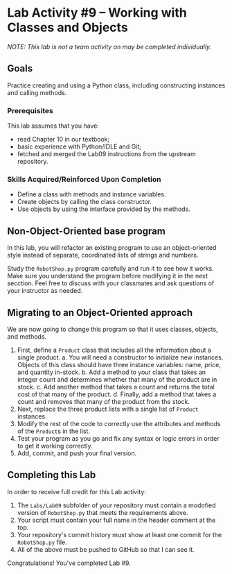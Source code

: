 # Lab Activity #9 – Working with Classes and Objects

*NOTE: This lab is not a team activity an may be completed individually.*

## Goals

Practice creating and using a Python class, including constructing instances
and calling methods.

### Prerequisites

This lab assumes that you have:

- read Chapter 10 in our textbook;
- basic experience with Python/IDLE and Git;
- fetched and merged the Lab09 instructions from the upstream repository.

### Skills Acquired/Reinforced Upon Completion

- Define a class with methods and instance variables.
- Create objects by calling the class constructor.
- Use objects by using the interface provided by the methods.

## Non-Object-Oriented base program

In this lab, you will refactor an existing program to use an object-oriented
style instead of separate, coordinated lists of strings and numbers.

Study the `RobotShop.py` program carefully and run it to see how it works.
Make sure you understand the program before modifying it in the next secction.
Feel free to discuss with your classmates and ask questions of your instructor
as needed.

## Migrating to an Object-Oriented approach

We are now going to change this program so that it uses classes, objects, and methods.

1. First, define a `Product` class that includes all the information about a single product.
    a. You will need a constructor to initialize new instances. Objects of this class
        should have three instance variables: name, price, and quantity in-stock.
    b. Add a method to your class that takes an integer count and determines whether
        that many of the product are in stock.
    c. Add another method that takes a count and returns the total cost of that many of
        the product.
    d. Finally, add a method that takes a count and removes that many of the product
        from the stock.
2. Next, replace the three product lists with a single list of `Product` instances.
3. Modify the rest of the code to correctly use the attributes and methods of the
    `Product`s in the list.
4. Test your program as you go and fix any syntax or logic errors in order to get it
    working correctly.
5. Add, commit, and push your final version.

## Completing this Lab

In order to receive full credit for this Lab activity:

1. The `Labs/Lab09` subfolder of your repository must contain a modofied version
    of `RobotShop.py` that meets the requirements above.
2. Your script must contain your full name in the header comment at the top.
3. Your repository's commit history must show at least one commit for the
    `RobotShop.py` file.
4. All of the above must be pushed to GitHub so that I can see it.

Congratulations! You've completed Lab #9.
